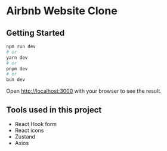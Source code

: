 # Airbnb Website Clone

## Getting Started

```bash
npm run dev
# or
yarn dev
# or
pnpm dev
# or
bun dev
```

Open [http://localhost:3000](http://localhost:3000) with your browser to see the result.

## Tools used in this project
- React Hook form
- React icons
- Zustand
- Axios